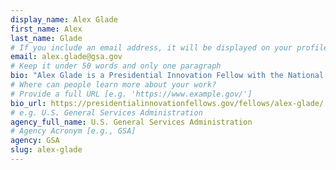 ```yaml
---
display_name: Alex Glade
first_name: Alex
last_name: Glade
# If you include an email address, it will be displayed on your profile page
email: alex.glade@gsa.gov
# Keep it under 50 words and only one paragraph
bio: "Alex Glade is a Presidential Innovation Fellow with the National Geospatial-Intelligence Agency. Alex is motivated by opportunities to help people, and believes an empathetic heart should be at the core of how we serve. She is an education enthusiast who is passionate about diversity, equity, and inclusion, and advocates that quality early-childhood education and care should be accessible and affordable for all families."
# Where can people learn more about your work?
# Provide a full URL [e.g. 'https://www.example.gov/']
bio_url: https://presidentialinnovationfellows.gov/fellows/alex-glade/
# e.g. U.S. General Services Administration
agency_full_name: U.S. General Services Administration
# Agency Acronym [e.g., GSA]
agency: GSA
slug: alex-glade
---
```

